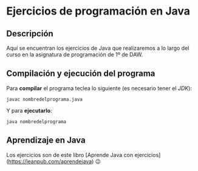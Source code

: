 # Ejercicios de programación en Java 


## Descripción

Aquí se encuentran los ejercicios de Java que realizaremos a lo largo del curso en la asignatura de programación de 1º de DAW.

## Compilación y ejecución del programa

Para **compilar** el programa teclea lo siguiente (es necesario tener el *JDK*):

```console
javac nombredelprograma.java
```

Y para **ejecutarlo**:

```console
java nombredelprograma
```

## Aprendizaje en Java

Los ejercicios son de este libro [Aprende Java con ejercicios] (https://leanpub.com/aprendejava) :wink:
